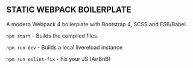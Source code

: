 ## STATIC WEBPACK BOILERPLATE

A modern Webpack 4 boilerplate with Bootstrap 4, SCSS and ES6/Babel. 

`npm start` - Builds the compiled files.

`npm run dev` -  Builds a local livereload instance

`npm run eslint-fix` - Fix your JS (AirBnB)